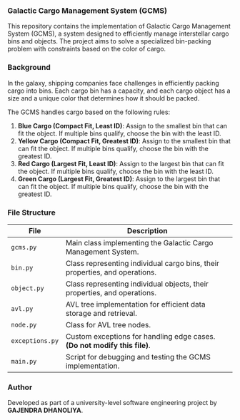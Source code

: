 ### Galactic Cargo Management System (GCMS)

This repository contains the implementation of Galactic Cargo Management System (GCMS), a system designed to efficiently manage interstellar cargo bins and objects. The project aims to solve a specialized bin-packing problem with constraints based on the color of cargo.

### Background
In the galaxy, shipping companies face challenges in efficiently packing cargo into bins. Each cargo bin has a capacity, and each cargo object has a size and a unique color that determines how it should be packed.

The GCMS handles cargo based on the following rules:
1. **Blue Cargo (Compact Fit, Least ID)**: Assign to the smallest bin that can fit the object. If multiple bins qualify, choose the bin with the least ID.
2. **Yellow Cargo (Compact Fit, Greatest ID)**: Assign to the smallest bin that can fit the object. If multiple bins qualify, choose the bin with the greatest ID.
3. **Red Cargo (Largest Fit, Least ID)**: Assign to the largest bin that can fit the object. If multiple bins qualify, choose the bin with the least ID.
4. **Green Cargo (Largest Fit, Greatest ID)**: Assign to the largest bin that can fit the object. If multiple bins qualify, choose the bin with the greatest ID.

### File Structure
| File            | Description                                                                                       |
|-----------------|---------------------------------------------------------------------------------------------------|
| `gcms.py`       | Main class implementing the Galactic Cargo Management System.                                     |
| `bin.py`        | Class representing individual cargo bins, their properties, and operations.                      |
| `object.py`     | Class representing individual objects, their properties, and operations.                         |
| `avl.py`        | AVL tree implementation for efficient data storage and retrieval.                                |
| `node.py`       | Class for AVL tree nodes.                                                                        |
| `exceptions.py` | Custom exceptions for handling edge cases. **(Do not modify this file)**.                        |
| `main.py`       | Script for debugging and testing the GCMS implementation.                                        |

### Author
Developed as part of a university-level software engineering project by **GAJENDRA DHANOLIYA**.
